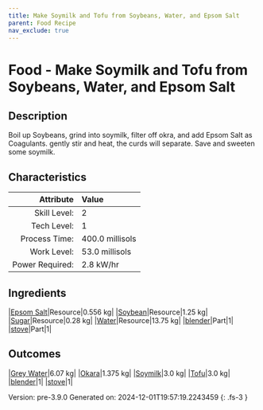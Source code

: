 ```yaml
---
title: Make Soymilk and Tofu from Soybeans, Water, and Epsom Salt
parent: Food Recipe
nav_exclude: true
---
```

# Food - Make Soymilk and Tofu from Soybeans, Water, and Epsom Salt

## Description
 Boil up Soybeans, grind into soymilk, filter off okra, and add Epsom Salt as Coagulants.&#10;&#9;&#9;&#9;gently stir and heat, the curds will separate. Save and sweeten some soymilk.

## Characteristics

| Attribute      | Value |
|--------:|:------|
|Skill Level:|2|
|Tech Level:|1|
|Process Time:|400.0 millisols|
|Work Level:|53.0 millisols|
|Power Required:|2.8 kW/hr|

## Ingredients

|[Epsom Salt](../resource/epsom-salt.html)|Resource|0.556 kg|
|[Soybean](../resource/soybean.html)|Resource|1.25 kg|
|[Sugar](../resource/sugar.html)|Resource|0.28 kg|
|[Water](../resource/water.html)|Resource|13.75 kg|
|[blender](../part/blender.html)|Part|1|
|[stove](../part/stove.html)|Part|1|

## Outcomes

|[Grey Water](../resource/grey-water.html)|6.07 kg|
|[Okara](../resource/okara.html)|1.375 kg|
|[Soymilk](../resource/soymilk.html)|3.0 kg|
|[Tofu](../resource/tofu.html)|3.0 kg|
|[blender](../part/blender.html)|1|
|[stove](../part/stove.html)|1|


Version: pre-3.9.0 Generated on: 2024-12-01T19:57:19.2243459
{: .fs-3 }

